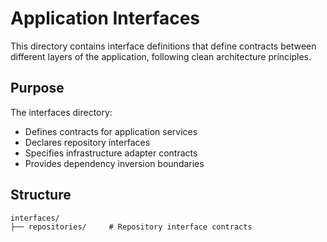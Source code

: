 # Application Interfaces

This directory contains interface definitions that define contracts between different layers of the application, following clean architecture principles.

## Purpose

The interfaces directory:
- Defines contracts for application services
- Declares repository interfaces
- Specifies infrastructure adapter contracts
- Provides dependency inversion boundaries

## Structure

```
interfaces/
├── repositories/     # Repository interface contracts
```